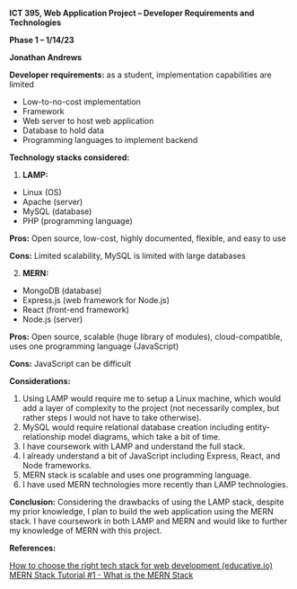 **ICT 395, Web Application Project – Developer Requirements and Technologies**

**Phase 1 – 1/14/23**

**Jonathan Andrews**

**Developer requirements:** as a student, implementation capabilities are limited

- Low-to-no-cost implementation
- Framework
- Web server to host web application
- Database to hold data
- Programming languages to implement backend

**Technology stacks considered:**

1. **LAMP:**
  - Linux (OS)
  - Apache (server)
  - MySQL (database)
  - PHP (programming language)

**Pros:** Open source, low-cost, highly documented, flexible, and easy to use

**Cons:** Limited scalability, MySQL is limited with large databases

2. **MERN:**
  - MongoDB (database)
  - Express.js (web framework for Node.js)
  - React (front-end framework)
  - Node.js (server)

**Pros:** Open source, scalable (huge library of modules), cloud-compatible, uses one programming language (JavaScript)

**Cons:** JavaScript can be difficult

**Considerations:**

1. Using LAMP would require me to setup a Linux machine, which would add a layer of complexity to the project (not necessarily complex, but rather steps I would not have to take otherwise).
2. MySQL would require relational database creation including entity-relationship model diagrams, which take a bit of time.
3. I have coursework with LAMP and understand the full stack.
4. I already understand a bit of JavaScript including Express, React, and Node frameworks.
5. MERN stack is scalable and uses one programming language.
6. I have used MERN technologies more recently than LAMP technologies.

**Conclusion:** Considering the drawbacks of using the LAMP stack, despite my prior knowledge, I plan to build the web application using the MERN stack. I have coursework in both LAMP and MERN and would like to further my knowledge of MERN with this project.

**References:**

[How to choose the right tech stack for web development (educative.io)](https://www.educative.io/blog/choose-a-web-development-tech-stack)
[MERN Stack Tutorial #1 - What is the MERN Stack](https://www.youtube.com/watch?v=98BzS5Oz5E4&ab_channel=TheNetNinja)
